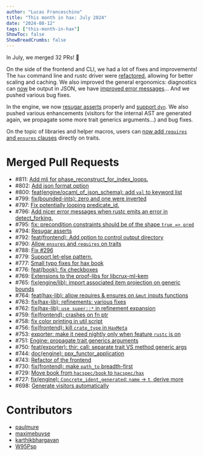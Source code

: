```yaml
---
author: "Lucas Franceschino"
title: "This month in hax: July 2024"
date: "2024-08-12"
tags: ["this-month-in-hax"]
ShowToc: false
ShowBreadCrumbs: false
---
```


In July, we merged 32 PRs! 🎉

On the side of the frontend and CLI, we had a lot of fixes and
improvements! The `hax` command line and rustc driver were
[refactored](https://github.com/hacspec/hax/pull/743), allowing for
better scaling and caching. We also improved the general ergonomics:
diagnostics can [now](https://github.com/hacspec/hax/pull/802) be
output in JSON, we have [improved error
messages](https://github.com/hacspec/hax/pull/796)... And we pushed
various bug fixes.

In the engine, we now [resugar
asserts](https://github.com/hacspec/hax/pull/794) properly and
[support `dyn`](https://github.com/hacspec/hax/pull/788). We also
pushed various enhancements (visitors for the internal AST are
generated again, we propagate some more trait generics arguments...)
and bug fixes.

On the topic of libraries and helper macros, users can [now add
`requires` and `ensures`
clauses](https://github.com/hacspec/hax/pull/790) directly on traits.

# Merged Pull Requests
* #811: [Add mli for phase_reconstruct_for_index_loops.](https://github.com/hacspec/hax/pull/811)
* #802: [Add json format option](https://github.com/hacspec/hax/pull/802)
* #800: [feat(engine/ocaml_of_json_schema): add `val` to keyword list](https://github.com/hacspec/hax/pull/800)
* #799: [fix(bounded-ints): zero and one were inverted](https://github.com/hacspec/hax/pull/799)
* #797: [Fix potentially looping predicate_id.](https://github.com/hacspec/hax/pull/797)
* #796: [Add nicer error messages when rustc emits an error in detect_forking.](https://github.com/hacspec/hax/pull/796)
* #795: [fix: precondition constraints should be of the shape `true => pred`](https://github.com/hacspec/hax/pull/795)
* #794: [Resugar asserts](https://github.com/hacspec/hax/pull/794)
* #792: [feat(frontend): Add option to control output directory](https://github.com/hacspec/hax/pull/792)
* #790: [Allow `ensures` and `requires` on traits](https://github.com/hacspec/hax/pull/790)
* #788: [Fix #296](https://github.com/hacspec/hax/pull/788)
* #779: [Support let-else pattern.](https://github.com/hacspec/hax/pull/779)
* #777: [Small typo fixes for hax book](https://github.com/hacspec/hax/pull/777)
* #776: [feat(book): fix checkboxes](https://github.com/hacspec/hax/pull/776)
* #769: [Extensions to the proof-libs for libcrux-ml-kem](https://github.com/hacspec/hax/pull/769)
* #765: [fix(engine/lib): import associated item projection on generic bounds](https://github.com/hacspec/hax/pull/765)
* #764: [feat(hax-lib): allow requires & ensures on `&mut` inputs functions](https://github.com/hacspec/hax/pull/764)
* #763: [fix(hax-lib): refinements: various fixes](https://github.com/hacspec/hax/pull/763)
* #762: [fix(hax-lib): `use super::*` in refinement expansion](https://github.com/hacspec/hax/pull/762)
* #759: [fix(frontend): crashes on fn ptr](https://github.com/hacspec/hax/pull/759)
* #758: [fix color printing in util script](https://github.com/hacspec/hax/pull/758)
* #756: [fix(frontend): kill `crate_type` in `HaxMeta`](https://github.com/hacspec/hax/pull/756)
* #753: [ exporter: make it need nightly only when feature `rustc` is on](https://github.com/hacspec/hax/pull/753)
* #751: [Engine: propagate trait generics arguments](https://github.com/hacspec/hax/pull/751)
* #750: [feat(exporter): thir: call: separate trait VS method generic args](https://github.com/hacspec/hax/pull/750)
* #744: [doc(engine): ppx_functor_application](https://github.com/hacspec/hax/pull/744)
* #743: [Refactor of the frontend](https://github.com/hacspec/hax/pull/743)
* #730: [fix(frontend): make `path_to` breadth-first](https://github.com/hacspec/hax/pull/730)
* #729: [Move book from `hacspec/book` to `hacspec/hax`](https://github.com/hacspec/hax/pull/729)
* #727: [fix(engine): `Concrete_ident_generated`: `name` -> `t`, derive more](https://github.com/hacspec/hax/pull/727)
* #698: [Generate visitors automatically](https://github.com/hacspec/hax/pull/698)

# Contributors
- [paulmure](https://github.com/paulmure)
- [maximebuyse](https://github.com/maximebuyse)
- [karthikbhargavan](https://github.com/karthikbhargavan)
- [W95Psp](https://github.com/W95Psp)
